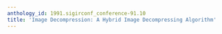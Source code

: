 ```yaml
---
anthology_id: 1991.sigirconf_conference-91.10
title: 'Image Decompression: A Hybrid Image Decompressing Algorithm'
---
```

